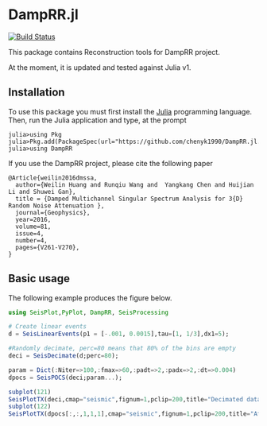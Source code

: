 
# DampRR.jl

[![Build Status](https://travis-ci.com/DampRR/DampRR.jl.svg?branch=master)](https://travis-ci.com/DampRR/DampRR.jl)

This package contains Reconstruction tools for DampRR project.

At the moment, it is updated and tested against Julia v1.

## Installation

To use this package you must first install the [Julia](http://julialang.org/downloads/) programming language.
Then, run the Julia application and type, at the prompt

```
julia>using Pkg
julia>Pkg.add(PackageSpec(url="https://github.com/chenyk1990/DampRR.jl.git"))
julia>using DampRR
```

If you use the DampRR project, please cite the following paper
```
@Article{weilin2016dmssa,
  author={Weilin Huang and Runqiu Wang and  Yangkang Chen and Huijian Li and Shuwei Gan},
  title = {Damped Multichannel Singular Spectrum Analysis for 3{D} Random Noise Attenuation },
  journal={Geophysics},
  year=2016,
  volume=81,
  issue=4,
  number=4,
  pages={V261-V270},
}
```
 
## Basic usage

The following example produces the figure below.

```Julia
using SeisPlot,PyPlot, DampRR, SeisProcessing

# Create linear events
d = SeisLinearEvents(p1 = [-.001, 0.0015],tau=[1, 1/3],dx1=5); 

#Randomly decimate, perc=80 means that 80% of the bins are empty
deci = SeisDecimate(d;perc=80);

param = Dict(:Niter=>100,:fmax=>60,:padt=>2,:padx=>2,:dt=>0.004)
dpocs = SeisPOCS(deci;param...);

subplot(121)
SeisPlotTX(deci,cmap="seismic",fignum=1,pclip=200,title="Decimated data")
subplot(122)
SeisPlotTX(dpocs[:,:,1,1,1],cmap="seismic",fignum=1,pclip=200,title="After POCS")
```
